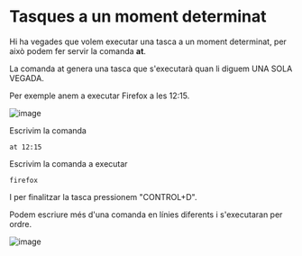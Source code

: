 # Tasques a un moment determinat

Hi ha vegades que volem executar una tasca a un moment determinat, per això podem fer servir la comanda **at**.

La comanda at genera una tasca que s'executarà quan li diguem UNA SOLA VEGADA.

Per exemple anem a executar Firefox a les 12:15.

![image](https://github.com/XaSaFa/MP04/assets/110727546/ba18db2f-65a0-46b4-84ef-498438829d60)

Escrivim la comanda 

```
at 12:15
```

Escrivim la comanda a executar

```
firefox
```

I per finalitzar la tasca pressionem "CONTROL+D".

Podem escriure més d'una comanda en línies diferents i s'executaran per ordre.

![image](https://github.com/XaSaFa/MP04/assets/110727546/03a9d07a-cfd4-415a-873d-0fc0ebed9c4a)
